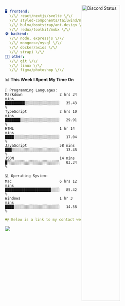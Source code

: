 
<a href="https://discord.com/users/279302975371870218" target="_blank">
    <img width="50%" align="right" alt="Discord Status" src="https://lanyard.cnrad.dev/api/279302975371870218?bg=161B22&borderRadius=5px%205px%200%200&hideTimestamp=true&idleMessage=Just%20chillin%27%20at%20the%20moment&animated=true">
</a>

```yaml
🖥️ frontend: 
  \/\/ react/nextjs/svelte \/\/
  \/\/ styled-components/tailwind/mui/
  \/\/ bulma/bootstrap/ant-design \/\/
  \/\/ redux/toolkit/mobx \/\/
🛠 backend: 
  \/\/ node, expressjs \/\/
  \/\/ mongoose/mysql \/\/
  \/\/ docker/axios \/\/
  \/\/ strapi \/\/
👨‍💻 other: 
  \/\/ git \/\/ 
  \/\/ linux \/\/
  \/\/ figma/photoshop \/\/
```
<!--START_SECTION:waka-->
📊 **This Week I Spent My Time On** 

```text
💬 Programming Languages: 
Markdown                 2 hrs 34 mins       █████████░░░░░░░░░░░░░░░░   35.43 % 
TypeScript               2 hrs 10 mins       ███████░░░░░░░░░░░░░░░░░░   29.91 % 
HTML                     1 hr 14 mins        ████░░░░░░░░░░░░░░░░░░░░░   17.04 % 
JavaScript               58 mins             ███░░░░░░░░░░░░░░░░░░░░░░   13.48 % 
JSON                     14 mins             █░░░░░░░░░░░░░░░░░░░░░░░░   03.34 % 

💻 Operating System: 
Mac                      6 hrs 12 mins       █████████████████████░░░░   85.42 % 
Windows                  1 hr 3 mins         ████░░░░░░░░░░░░░░░░░░░░░   14.58 % 
```


<!--END_SECTION:waka-->
```yaml
📭 Below is a link to my contact website 
```
<a href="https://mxns.xyz" target="_black"> <img src="https://img.shields.io/badge/website-161B22?style=for-the-badge&logo=About.me&logoColor=white"></img> <a/>
